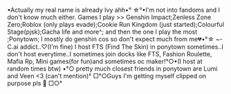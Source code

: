 •Actually my real name is already Ivy ahh•°
☆°•I'm not into fandoms and I don't know much either. Games I play >> Genshin Impact;Zenless Zone Zero;Roblox (only plays evade);Cookie Run Kingdom (just started);Colourful Stage(pjsk);Gacha life and more^; and then the one I play the most ;Ponytown; I mostly do genshin cos so don't expect much from me💔•°☆ 
~- C.ai addict..♡(I'm fine)
I host FTS (Find The Skin) in ponytown sometimes..I don't host everytime..I sometimes join docks like FTS, Fashion Roulette, Mafia Rp, Mini games(for fun)and sometimes oc maker!°○•(I host at random times btw) 
•°○ pretty much closest friends in ponytown are Lumi and Veen <3 (can't mention)°
□°○Guys I'm getting myself clipped on purpose pls 🙏 □○°

